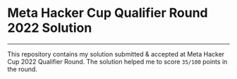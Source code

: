 # Meta Hacker Cup Qualifier Round 2022 Solution
---------------
This repository contains my solution submitted & accepted at Meta Hacker Cup 2022 Qualifier Round.
The solution helped me to score `35/100` points in the round.